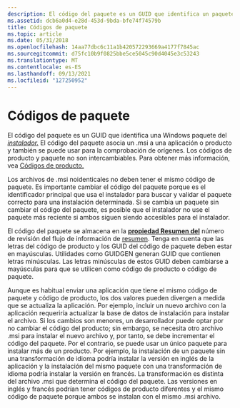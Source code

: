 ```yaml
---
description: El código del paquete es un GUID que identifica un paquete Windows Instalador.
ms.assetid: dcb6a0d4-e28d-453d-9bda-bfe74f74579b
title: Códigos de paquete
ms.topic: article
ms.date: 05/31/2018
ms.openlocfilehash: 14aa77dbc6c11a1b420572293669a4177f7845ac
ms.sourcegitcommit: d75fc10b9f0825bbe5ce5045c90d4045e3c53243
ms.translationtype: MT
ms.contentlocale: es-ES
ms.lasthandoff: 09/13/2021
ms.locfileid: "127250952"
---
```

# <a name="package-codes"></a>Códigos de paquete

El código del paquete es un GUID que identifica una Windows paquete del [*instalador.*](p-gly.md) El código del paquete asocia un .msi a una aplicación o producto y también se puede usar para la comprobación de orígenes. Los códigos de producto y paquete no son intercambiables. Para obtener más información, vea [Códigos de producto.](product-codes.md)

Los archivos de .msi noidenticales no deben tener el mismo código de paquete. Es importante cambiar el código del paquete porque es el identificador principal que usa el instalador para buscar y validar el paquete correcto para una instalación determinada. Si se cambia un paquete sin cambiar el código del paquete, es posible que el instalador no use el paquete más reciente si ambos siguen siendo accesibles para el instalador.

El código del paquete se almacena en la [**propiedad Resumen del**](revision-number-summary.md) número de revisión del flujo de información de [resumen](summary-information-stream.md). Tenga en cuenta que las letras del código de producto y los GUID del código de paquete deben estar en mayúsculas. Utilidades como GUIDGEN generan GUID que contienen letras minúsculas. Las letras minúsculas de estos GUID deben cambiarse a mayúsculas para que se utilicen como código de producto o código de paquete.

Aunque es habitual enviar una aplicación que tiene el mismo código de paquete y código de producto, los dos valores pueden divergen a medida que se actualiza la aplicación. Por ejemplo, incluir un nuevo archivo con la aplicación requeriría actualizar la base de datos de instalación para instalar el archivo. Si los cambios son menores, un desarrollador puede optar por no cambiar el código del producto; sin embargo, se necesita otro archivo .msi para instalar el nuevo archivo y, por tanto, se debe incrementar el código del paquete. Por el contrario, se puede usar un único paquete para instalar más de un producto. Por ejemplo, la instalación de un paquete sin una transformación de idioma podría instalar la versión en inglés de la aplicación y la instalación del mismo paquete con una transformación de idioma podría instalar la versión en francés. La transformación es distinta del archivo .msi que determina el código del paquete. Las versiones en inglés y francés podrían tener códigos de producto diferentes y el mismo código de paquete porque ambos se instalan con el mismo .msi archivo.

 

 




